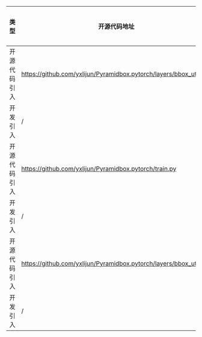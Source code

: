 | 类型     | 开源代码地址                                                                                                                           | 文件名                                                | 公网IP地址/公网URL地址/域名/邮箱地址 | 用途说明   |
|--------|----------------------------------------------------------------------------------------------------------------------------------|----------------------------------------------------|-----------------------|--------|
| 开源代码引入 | https://github.com/yxlijun/Pyramidbox.pytorch/layers/bbox_utils.py | Pyramidbox/layers/bbox_utils.py | https://github.com/fmassa/object-detection.torch | 源码实现 |
| 开发引入 | / | Pyramidbox/layers/modules/multibox_loss.py | https://arxiv.org/pdf/1512.02325.pdf | 论文地址 |
| 开源代码引入 | https://github.com/yxlijun/Pyramidbox.pytorch/train.py | Pyramidbox/train.py | https://github.com/pytorch/examples/blob/master/imagenet/main.py | 源码实现 |
| 开发引入 | / | Pyramidbox/evaluate/setup.py | tianhengcheng@gmail.com | 邮箱地址 |
| 开源代码引入 | https://github.com/yxlijun/Pyramidbox.pytorch/layers/bbox_utils.py | Pyramidbox/layers/bbox_utils.py | https://github.com/Hakuyume/chainer-ssd | 源码实现 |
| 开发引入 | / | Pyramidbox/evaluate/evaluation.py | tianhengcheng@gmail.com | 邮箱地址 |
